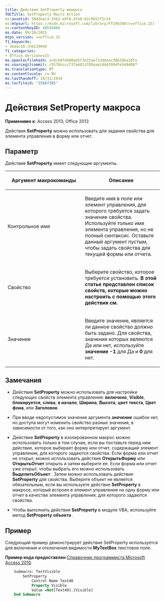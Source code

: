 ```yaml
---
title: Действия SetProperty макроса
TOCTitle: SetProperty Macro Action
ms:assetid: 58d2eac3-35b2-e9f8-47e0-62c9b52f2c24
ms:mtpsurl: https://msdn.microsoft.com/library/Ff194340(v=office.15)
ms:contentKeyID: 48545004
ms.date: 09/18/2015
mtps_version: v=office.15
f1_keywords:
- vbaac10.chm139044
f1_categories:
- Office.Version=v15
ms.openlocfilehash: ac0cb0fe608ad5f3e15ae72346eac30628ba3dfa
ms.sourcegitcommit: c557bbcccf37a6011f89aae1ddd399dfe549d087
ms.translationtype: MT
ms.contentlocale: ru-RU
ms.lasthandoff: 10/31/2018
ms.locfileid: "25887385"
---
```

# <a name="setproperty-macro-action"></a>Действия SetProperty макроса

**Применимо к**: Access 2013, Office 2013

Действия **SetProperty** можно использовать для задания свойства для элемента управления в форму или отчет.

## <a name="setting"></a>Параметр

Действия **SetProperty** имеет следующие аргументы.

<table>
<colgroup>
<col style="width: 50%" />
<col style="width: 50%" />
</colgroup>
<thead>
<tr class="header">
<th><p>Аргумент макрокоманды</p></th>
<th><p>Описание</p></th>
</tr>
</thead>
<tbody>
<tr class="odd">
<td><p>Контрольное имя</p></td>
<td><p>Введите имя в поле или элемент управления, для которого требуется задать значение свойства. Используйте только имя элемента управления, но не полный синтаксис. Оставьте данный аргумент пустым, чтобы задать свойства для текущей формы или отчета.</p></td>
</tr>
<tr class="even">
<td><p>Свойство</p></td>
<td><p>Выберите свойство, которое требуется установить. <strong>В этой статье представлен список свойств, которые можно настроить с помощью этого действия см.</strong></p></td>
</tr>
<tr class="odd">
<td><p>Значение</p></td>
<td><p>Введите значение, является ли данное свойство должно быть задано. Для свойства, значения которых являются Да или нет, используйте <strong>значение -1</strong> для Да и <strong>0</strong> для нет.</p></td>
</tr>
</tbody>
</table>


## <a name="remarks"></a>Замечания

- Действия **SetProperty** можно использовать для настройки следующих свойств элемента управления: **включено**, **Visible**, **блокируется**, **слева**, **в начало**, **Ширина**, **Высота**, **цвет текста**, **Цвет фона**, или **Заголовок**.

- При вводе недопустимое значение аргумента ***значение*** ошибок нет, но доступа могут изменить свойство разные значения, в зависимости от того, как оно интерпретирует аргумент.

- Действие **SetProperty** в изолированном макрос можно использовать только в том случае, если вы поставьте перед ним действие, которое выбирает форму или отчет, содержащий элемент управления, для которого задаются свойства. Если форма или отчет не открыт, можно использовать действие **ОткрытьФорму** или **ОткрытьОтчет** открыть и затем выберите ее. Если форма или отчет уже открыт, чтобы выбрать его можно использовать **ВыделитьОбъект** . Затем можно использовать действие **SetProperty** для свойства. Выберите объект не является обязательным, если вы используете действие **SetProperty** в макросе, который встроен в элемент управления на одну форму или отчет в качестве элемента управления, для которого задаются свойства.

- Чтобы выполнить действия **SetProperty** в модуле VBA, используйте метод **SetProperty** **объекта** .

## <a name="example"></a>Пример

Следующий пример демонстрирует действие SetProperty используется для включения и отключения видимости **MyTextBox** текстовое поле.

**Пример кода предоставлен** [Справочник программиста Microsoft Access 2010](https://www.amazon.com/Microsoft-Access-2010-Programmers-Reference/dp/8126528125).

```vb
    Submacro: TestVisible
        SetProperty
            Control Name Text40
            Property Visible
            Value =Not[Text40].[Visible]
    End Submacro
```
